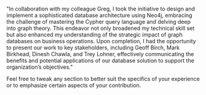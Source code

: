 "In collaboration with my colleague Greg, I took the initiative to design and implement a sophisticated database architecture using Neo4j, embracing the challenge of mastering the Cypher query language and delving deep into graph theory. This endeavor not only broadened my technical skill set but also enhanced my understanding of the strategic impact of graph databases on business operations. Upon completion, I had the opportunity to present our work to key stakeholders, including Geoff Birch, Mark Birkhead, Dinesh Chawla, and Trey Lohner, effectively communicating the benefits and potential applications of our database solution to support the organization’s objectives."

Feel free to tweak any section to better suit the specifics of your experience or to emphasize certain aspects of your contribution.
